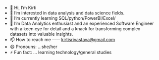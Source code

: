 - 👋 Hi, I’m Kirti 
- 👀 I’m interested in data analysis and data science fields.
- 🌱 I’m currently learning SQL/python/PowerBI/Excel/ 
- 💞️ I’m Data Analytics enthusiast and an experienced Software Engineer with a keen eye for detail and a knack for transforming complex datasets into valuable insights.
- 📫 How to reach me ----   kirtisrivastava@gmail.com
- 😄 Pronouns: ...she/her
- ⚡ Fun fact: ... learning technology/general studies

<!---
Kirtitech09/Kirtitech09 is a ✨ special ✨ repository because its `README.md` (this file) appears on your GitHub profile.
You can click the Preview link to take a look at your changes.
--->
